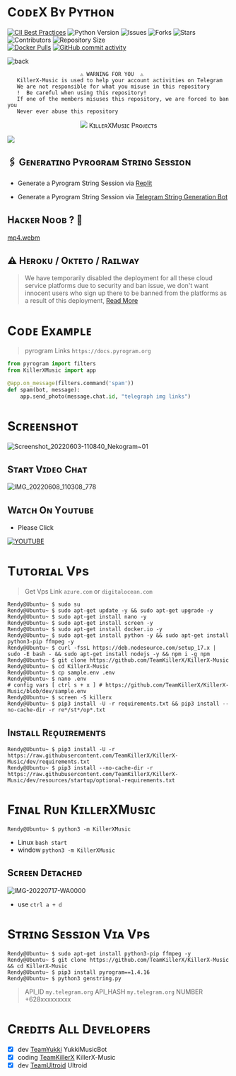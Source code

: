 # CᴏᴅᴇX Bʏ Pʏᴛʜᴏɴ
[![CII Best Practices](https://bestpractices.coreinfrastructure.org/projects/6100/badge)](https://bestpractices.coreinfrastructure.org/projects/6100)
![Python Version](https://img.shields.io/badge/python-3.9-green?style=for-the-badge&logo=appveyor)
![Issues](https://img.shields.io/github/issues/TeamKillerX/KillerX-Music?style=for-the-badge&logo=appveyor)
![Forks](https://img.shields.io/github/forks/TeamKillerX/KillerX-Music?style=for-the-badge&logo=appveyor)
![Stars](https://img.shields.io/github/stars/Randi356/KillerX-Music?style=for-the-badge&logo=appveyor)
![Contributors](https://img.shields.io/github/contributors/TeamKillerX/KillerX-Music?style=for-the-badge&logo=appveyor)
![Repository Size](https://img.shields.io/github/repo-size/TeamKillerX/KillerX-Music?style=for-the-badge&logo=appveyor)</br>
[![Docker Pulls](https://img.shields.io/docker/pulls/rendyprojects/killerx-music)](https://hub.docker.com/r/rendyprojects/killerx-music/tags)
[![GitHub commit activity](https://img.shields.io/github/commit-activity/m/Randi356/KillerX-Music?&style=plastic&logo=github)](https://github.com/Randi356/KillerX-Music/graphs/commit-activity)

![back](https://user-images.githubusercontent.com/90479255/178405323-34f4af0b-5c1e-4822-b0d6-eb578e30ff54.png)
```
️                       ⚠️ WARNING FOR YOU ️ ️⚠️
   KillerX-Music is used to help your account activities on Telegram
   We are not responsible for what you misuse in this repository
   !  Be careful when using this repository!
   If one of the members misuses this repository, we are forced to ban you
   Never ever abuse this repository
```
<p align="center">
<img src="https://user-images.githubusercontent.com/73097560/115834477-dbab4500-a447-11eb-908a-139a6edaec5c.gif">
KɪʟʟᴇʀXMᴜsɪᴄ Pʀᴏᴊᴇᴄᴛs
<p align="centar">
<img src="https://user-images.githubusercontent.com/73097560/115834477-dbab4500-a447-11eb-908a-139a6edaec5c.gif">
</p>

## 🖇 Gᴇɴᴇʀᴀᴛɪɴɢ Pʏʀᴏɢʀᴀᴍ Sᴛʀɪɴɢ Sᴇssɪᴏɴ
- Generate a Pyrogram String Session via [Replit](https://replit.com/@Randi356/Vegeta-String)

- Generate a Pyrogram String Session via [Telegram String Generation Bot](https://t.me/VegetaSessionBot)

## Hᴀᴄᴋᴇʀ Nᴏᴏʙ ? 🤣
[mp4.webm](https://user-images.githubusercontent.com/90479255/179393790-dff0ecac-3b94-404e-bed2-4bffd78bb47e.webm)

## ⚠️ Hᴇʀᴏᴋᴜ / Oᴋᴛᴇᴛᴏ / Rᴀɪʟᴡᴀʏ
> We have temporarily disabled the deployment for all these cloud service platforms due to security and ban issue, we
don't want innocent users who sign up there to be banned from the platforms as a result of this deployment, [Read More](https://t.me/RendyProjects/919)

# Cᴏᴅᴇ Exᴀᴍᴘʟᴇ 
> pyrogram Links `https://docs.pyrogram.org`
```python
from pyrogram import filters
from KillerXMusic import app

@app.on_message(filters.command('spam'))
def spam(bot, message):
    app.send_photo(message.chat.id, "telegraph img links")
```

# Sᴄʀᴇᴇɴsʜᴏᴛ 
![Screenshot_20220603-110840_Nekogram~01](https://user-images.githubusercontent.com/63757267/171784392-ded5a455-1dbf-42c1-aa56-3cf078551bae.png)

## Sᴛᴀʀᴛ Vɪᴅᴇᴏ Cʜᴀᴛ
![IMG_20220608_110308_778](https://user-images.githubusercontent.com/63757267/172529171-d7c7fd4f-ab5d-4952-8c52-ecd2197803ab.jpg)

## Wᴀᴛᴄʜ Oɴ Yᴏᴜᴛᴜʙᴇ
* Please Click

[![YOUTUBE](https://www.google.com/url?q=https://3.bp.blogspot.com/-3QAmTyWieAI/XUTXWqXLVTI/AAAAAAAAAoA/150stBpxf1cFMJuUWFW7nfvxBTPZMmzQgCLcBGAs/s1600/neofetch%252Bon%252Bubuntu.webp&sa=U&ved=0ahUKEwiK9IeSg534AhVo8XMBHRhGBVwQ5hMIBQ&usg=AOvVaw3ymVAx_CtpX1PQd2SsEBlt)](http://www.youtube.com/watch?v=WK-iETytZGk&feature=youtu.be "Deploy KillerX Music On Vps")

# Tᴜᴛᴏʀɪᴀʟ Vᴘs
> Get Vps Link `azure.com` or `digitalocean.com`
```console
Rendy@Ubuntu~ $ sudo su
Rendy@Ubuntu~ $ sudo apt-get update -y && sudo apt-get upgrade -y
Rendy@Ubuntu~ $ sudo apt-get install nano -y
Rendy@Ubuntu~ $ sudo apt-get install screen -y
Rendy@Ubuntu~ $ sudo apt-get install docker.io -y
Rendy@Ubuntu~ $ sudo apt-get install python -y && sudo apt-get install python3-pip ffmpeg -y
Rendy@Ubuntu~ $ curl -fssL https://deb.nodesource.com/setup_17.x | sudo -E bash - && sudo apt-get install nodejs -y && npm i -g npm
Rendy@Ubuntu~ $ git clone https://github.com/TeamKillerX/KillerX-Music
Rendy@Ubuntu~ $ cd KillerX-Music
Rendy@Ubuntu~ $ cp sample.env .env
Rendy@Ubuntu~ $ nano .env
# config vars [ ctrl s + x ] # https://github.com/TeamKillerX/KillerX-Music/blob/dev/sample.env
Rendy@Ubuntu~ $ screen -S killerx
Rendy@Ubuntu~ $ pip3 install -U -r requirements.txt && pip3 install --no-cache-dir -r re*/st*/op*.txt
```
## Iɴsᴛᴀʟʟ Rᴇᴏ̨ᴜɪʀᴇᴍᴇɴᴛs
```console
Rendy@Ubuntu~ $ pip3 install -U -r https://raw.githubusercontent.com/TeamKillerX/KillerX-Music/dev/requirements.txt
Rendy@Ubuntu~ $ pip3 install --no-cache-dir -r https://raw.githubusercontent.com/TeamKillerX/KillerX-Music/dev/resources/startup/optional-requirements.txt
```

# Fɪɴᴀʟ Rᴜɴ KɪʟʟᴇʀXMᴜsɪᴄ
```console
Rendy@Ubuntu~ $ python3 -m KillerXMusic
```
- Linux `bash start`
- window `python3 -m KillerXMusic`

## Sᴄʀᴇᴇɴ Dᴇᴛᴀᴄʜᴇᴅ
![IMG-20220717-WA0000](https://user-images.githubusercontent.com/90479255/179392806-7099ef3d-ed9a-43cd-80e8-b0c99f5a26d0.jpg)
- use `ctrl a + d`

# Sᴛʀɪɴɢ Sᴇssɪᴏɴ Vɪᴀ Vᴘs
```console
Rendy@Ubuntu~ $ sudo apt-get install python3-pip ffmpeg -y
Rendy@Ubuntu~ $ git clone https://github.com/TeamKillerX/KillerX-Music && cd KillerX-Music
Rendy@Ubuntu~ $ pip3 install pyrogram==1.4.16
Rendy@Ubuntu~ $ python3 genstring.py
```

> API_ID  `my.telegram.org`
  API_HASH `my.telegram.org`
  NUMBER  +628xxxxxxxxx

# Cʀᴇᴅɪᴛs Aʟʟ Dᴇᴠᴇʟᴏᴘᴇʀs
* [X] dev [TeamYukki](https://github.com/TeamYukki) YukkiMusicBot
* [X] coding [TeamKillerX](https://github.com/TeamKillerX) KillerX-Music
* [X] dev [TeamUltroid](https://github.com/TeamUltroid) Ultroid
